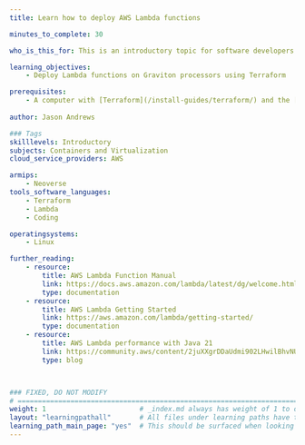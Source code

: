 ```yaml
---
title: Learn how to deploy AWS Lambda functions

minutes_to_complete: 30   

who_is_this_for: This is an introductory topic for software developers who want to learn how to deploy Lambda functions on AWS Graviton processors. 

learning_objectives: 
    - Deploy Lambda functions on Graviton processors using Terraform

prerequisites:
    - A computer with [Terraform](/install-guides/terraform/) and the [AWS CLI](/install-guides/aws-cli/) installed. 
    
author: Jason Andrews

### Tags
skilllevels: Introductory
subjects: Containers and Virtualization
cloud_service_providers: AWS

armips:
    - Neoverse
tools_software_languages:
    - Terraform
    - Lambda
    - Coding

operatingsystems:
    - Linux

further_reading:
    - resource:
        title: AWS Lambda Function Manual
        link: https://docs.aws.amazon.com/lambda/latest/dg/welcome.html
        type: documentation
    - resource:
        title: AWS Lambda Getting Started
        link: https://aws.amazon.com/lambda/getting-started/
        type: documentation
    - resource:
        title: AWS Lambda performance with Java 21
        link: https://community.aws/content/2juXXgrDDaUdmi902LHwilBhvNU/aws-lambda-performance-with-java-21-x86-vs-arm64-part-1-initial-measurements-and-comparisons?lang=en
        type: blog



### FIXED, DO NOT MODIFY
# ================================================================================
weight: 1                       # _index.md always has weight of 1 to order correctly
layout: "learningpathall"       # All files under learning paths have this same wrapper
learning_path_main_page: "yes"  # This should be surfaced when looking for related content. Only set for _index.md of learning path content.
---
```

